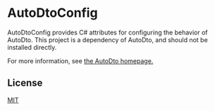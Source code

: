 # AutoDtoConfig

AutoDtoConfig provides C# attributes for configuring the behavior of AutoDto. This project is a dependency of AutoDto, and should not be installed directly.

For more information, see [the AutoDto homepage.](https://github.com/brian-kane521/AutoDto/)

## License

[MIT](https://choosealicense.com/licenses/mit/)
